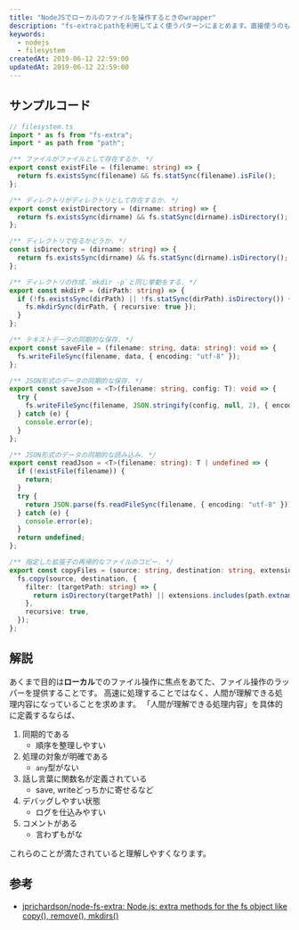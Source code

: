```yaml
---
title: "NodeJSでローカルのファイルを操作するときのwrapper"
description: "fs-extraとpathを利用してよく使うパターンにまとめます。直接使うのも良いですが、デバッグ用のログを仕込んだりMockテストをすることを考えると一層間に噛ませると融通が効きます。"
keywords:
  - nodejs
  - filesystem
createdAt: 2019-06-12 22:59:00
updatedAt: 2019-06-12 22:59:00
---
```


## サンプルコード

```typescript
// filesystem.ts
import * as fs from "fs-extra";
import * as path from "path";

/** ファイルがファイルとして存在するか. */
export const existFile = (filename: string) => {
  return fs.existsSync(filename) && fs.statSync(filename).isFile();
};

/** ディレクトリがディレクトリとして存在するか. */
export const existDirectory = (dirname: string) => {
  return fs.existsSync(dirname) && fs.statSync(dirname).isDirectory();
};

/** ディレクトリで在るかどうか. */
const isDirectory = (dirname: string) => {
  return fs.existsSync(dirname) && fs.statSync(dirname).isDirectory();
};

/** ディレクトリの作成.`mkdir -p`と同じ挙動をする. */
export const mkdirP = (dirPath: string) => {
  if (!fs.existsSync(dirPath) || !fs.statSync(dirPath).isDirectory()) {
    fs.mkdirSync(dirPath, { recursive: true });
  }
};

/** テキストデータの同期的な保存. */
export const saveFile = (filename: string, data: string): void => {
  fs.writeFileSync(filename, data, { encoding: "utf-8" });
};

/** JSON形式のデータの同期的な保存. */
export const saveJson = <T>(filename: string, config: T): void => {
  try {
    fs.writeFileSync(filename, JSON.stringify(config, null, 2), { encoding: "utf-8" });
  } catch (e) {
    console.error(e);
  }
};

/** JSON形式のデータの同期的な読み込み. */
export const readJson = <T>(filename: string): T | undefined => {
  if (!existFile(filename)) {
    return;
  }
  try {
    return JSON.parse(fs.readFileSync(filename, { encoding: "utf-8" }));
  } catch (e) {
    console.error(e);
  }
  return undefined;
};

/** 指定した拡張子の再帰的なファイルのコピー. */
export const copyFiles = (source: string, destination: string, extensions: string[]) => {
  fs.copy(source, destination, {
    filter: (targetPath: string) => {
      return isDirectory(targetPath) || extensions.includes(path.extname(targetPath));
    },
    recursive: true,
  });
};
```

## 解説

あくまで目的は**ローカル**でのファイル操作に焦点をあてた、ファイル操作のラッパーを提供することです。
高速に処理することではなく、人間が理解できる処理内容になっていることを求めます。
「人間が理解できる処理内容」を具体的に定義するならば、

1. 同期的である
   * 順序を整理しやすい
2. 処理の対象が明確である
   * `any`型がない
3. 話し言葉に関数名が定義されている
   * save, writeどっちかに寄せるなど
4. デバッグしやすい状態
   * ログを仕込みやすい
5. コメントがある
   * 言わずもがな

これらのことが満たされていると理解しやすくなります。

## 参考

* [jprichardson/node\-fs\-extra: Node\.js: extra methods for the fs object like copy\(\), remove\(\), mkdirs\(\)](https://github.com/jprichardson/node-fs-extra)
